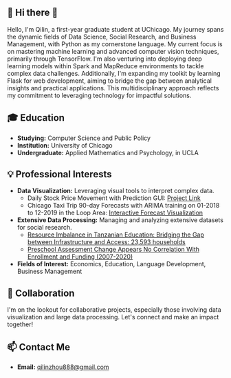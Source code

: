 ## 👋 Hi there 👋
Hello, I'm Qilin, a first-year graduate student at UChicago. My journey spans the dynamic fields of Data Science, Social Research, and Business Management, with Python as my cornerstone language. My current focus is on mastering machine learning and advanced computer vision techniques, primarily through TensorFlow. I'm also venturing into deploying deep learning models within Spark and MapReduce environments to tackle complex data challenges. Additionally, I'm expanding my toolkit by learning Flask for web development, aiming to bridge the gap between analytical insights and practical applications. This multidisciplinary approach reflects my commitment to leveraging technology for impactful solutions.
 
## 🎓 Education
- **Studying:** Computer Science and Public Policy
- **Institution:** University of Chicago
- **Undergraduate:** Applied Mathematics and Psychology, in UCLA

## 💡 Professional Interests
- **Data Visualization:** Leveraging visual tools to interpret complex data.
  - Daily Stock Price Movement with Prediction GUI: [Project Link](https://github.com/qilinzho56/SP500_Voldemort)
  - Chicago Taxi Trip 90-day Forecasts with ARIMA training on 01-2018 to 12-2019 in the Loop Area: [Interactive Forecast Visualization](https://uchicago.maps.arcgis.com/apps/instant/interactivelegend/index.html?appid=b86cf5285a344c19bc4d5244e9e0f578)
- **Extensive Data Processing:** Managing and analyzing extensive datasets for social research.
  - [Resource Imbalance in Tanzanian Education: Bridging the Gap between Infrastructure and Access: 23,593 households](https://experience.arcgis.com/experience/67f3c5be15e04f859b269f6d159f25f2)
  - [Preschool Assessment Change Appears No Correlation With Enrollment and Funding (2007-2020)](https://www.arcgis.com/apps/instant/interactivelegend/index.html?appid=921368870c9843fa92702d23de68526e)
- **Fields of Interest:** Economics, Education, Language Development, Business Management
  
## 👥 Collaboration
I'm on the lookout for collaborative projects, especially those involving data visualization and large data processing. Let's connect and make an impact together!

## 📫 Contact Me
- **Email:** [qilinzhou888@gmail.com](mailto:qilinzhou888@gmail.com)



